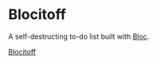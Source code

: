<h1>Blocitoff</h1>

A self-destructing to-do list built with <a href="http://www.bloc.io" target="_blank">Bloc</a>.

<a href="http://zerimar-blocitoff.herokuapp.com " target="_blank">Blocitoff</a>

